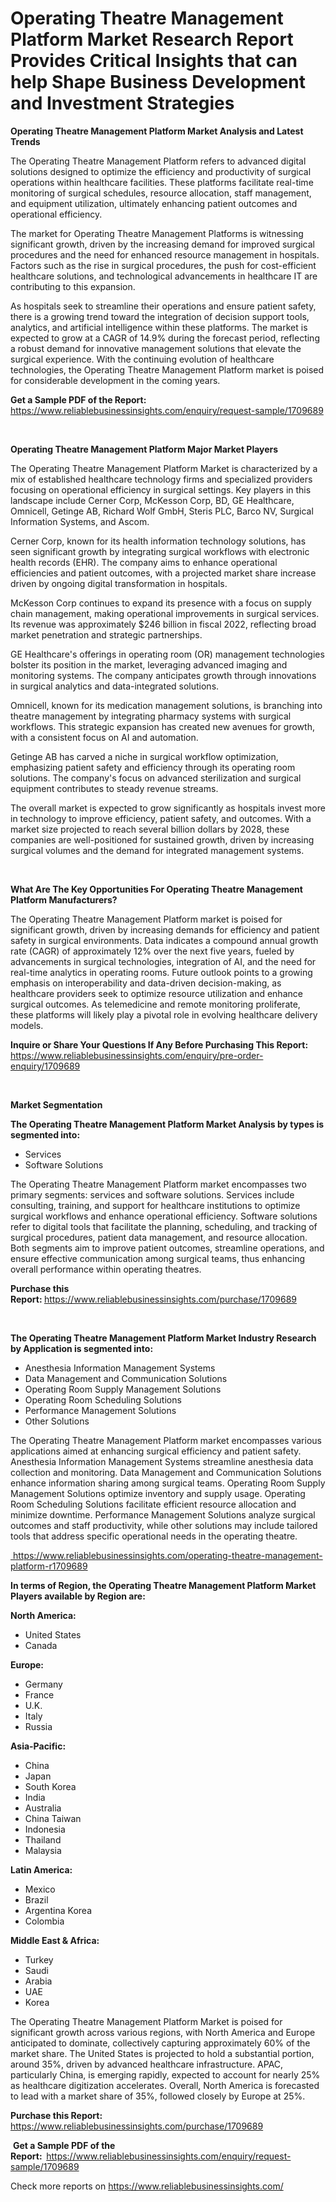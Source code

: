 <p><h1>Operating Theatre Management Platform Market Research Report Provides Critical Insights that can help Shape Business Development and Investment Strategies</h1></p><p><strong>Operating Theatre Management Platform Market Analysis and Latest Trends</strong></p>
<p><p>The Operating Theatre Management Platform refers to advanced digital solutions designed to optimize the efficiency and productivity of surgical operations within healthcare facilities. These platforms facilitate real-time monitoring of surgical schedules, resource allocation, staff management, and equipment utilization, ultimately enhancing patient outcomes and operational efficiency. </p><p>The market for Operating Theatre Management Platforms is witnessing significant growth, driven by the increasing demand for improved surgical procedures and the need for enhanced resource management in hospitals. Factors such as the rise in surgical procedures, the push for cost-efficient healthcare solutions, and technological advancements in healthcare IT are contributing to this expansion. </p><p>As hospitals seek to streamline their operations and ensure patient safety, there is a growing trend toward the integration of decision support tools, analytics, and artificial intelligence within these platforms. The market is expected to grow at a CAGR of 14.9% during the forecast period, reflecting a robust demand for innovative management solutions that elevate the surgical experience. With the continuing evolution of healthcare technologies, the Operating Theatre Management Platform market is poised for considerable development in the coming years.</p></p>
<p><strong>Get a Sample PDF of the Report:&nbsp;</strong> <a href="https://www.reliablebusinessinsights.com/enquiry/request-sample/1709689?utm_campaign=1138&utm_medium=2&utm_source=Github&utm_content=ia&utm_term=10012025&utm_id=operating-theatre-management-platform">https://www.reliablebusinessinsights.com/enquiry/request-sample/1709689</a></p>
<p>&nbsp;</p>
<p><strong>Operating Theatre Management Platform Major Market Players</strong></p>
<p><p>The Operating Theatre Management Platform Market is characterized by a mix of established healthcare technology firms and specialized providers focusing on operational efficiency in surgical settings. Key players in this landscape include Cerner Corp, McKesson Corp, BD, GE Healthcare, Omnicell, Getinge AB, Richard Wolf GmbH, Steris PLC, Barco NV, Surgical Information Systems, and Ascom.</p><p>Cerner Corp, known for its health information technology solutions, has seen significant growth by integrating surgical workflows with electronic health records (EHR). The company aims to enhance operational efficiencies and patient outcomes, with a projected market share increase driven by ongoing digital transformation in hospitals.</p><p>McKesson Corp continues to expand its presence with a focus on supply chain management, making operational improvements in surgical services. Its revenue was approximately $246 billion in fiscal 2022, reflecting broad market penetration and strategic partnerships.</p><p>GE Healthcare's offerings in operating room (OR) management technologies bolster its position in the market, leveraging advanced imaging and monitoring systems. The company anticipates growth through innovations in surgical analytics and data-integrated solutions.</p><p>Omnicell, known for its medication management solutions, is branching into theatre management by integrating pharmacy systems with surgical workflows. This strategic expansion has created new avenues for growth, with a consistent focus on AI and automation.</p><p>Getinge AB has carved a niche in surgical workflow optimization, emphasizing patient safety and efficiency through its operating room solutions. The company's focus on advanced sterilization and surgical equipment contributes to steady revenue streams.</p><p>The overall market is expected to grow significantly as hospitals invest more in technology to improve efficiency, patient safety, and outcomes. With a market size projected to reach several billion dollars by 2028, these companies are well-positioned for sustained growth, driven by increasing surgical volumes and the demand for integrated management systems.</p></p>
<p>&nbsp;</p>
<p><strong>What Are The Key Opportunities For Operating Theatre Management Platform Manufacturers?</strong></p>
<p><p>The Operating Theatre Management Platform market is poised for significant growth, driven by increasing demands for efficiency and patient safety in surgical environments. Data indicates a compound annual growth rate (CAGR) of approximately 12% over the next five years, fueled by advancements in surgical technologies, integration of AI, and the need for real-time analytics in operating rooms. Future outlook points to a growing emphasis on interoperability and data-driven decision-making, as healthcare providers seek to optimize resource utilization and enhance surgical outcomes. As telemedicine and remote monitoring proliferate, these platforms will likely play a pivotal role in evolving healthcare delivery models.</p></p>
<p><strong>Inquire or Share Your Questions If Any Before Purchasing This Report:</strong> <a href="https://www.reliablebusinessinsights.com/enquiry/pre-order-enquiry/1709689?utm_campaign=1138&utm_medium=2&utm_source=Github&utm_content=ia&utm_term=10012025&utm_id=operating-theatre-management-platform">https://www.reliablebusinessinsights.com/enquiry/pre-order-enquiry/1709689</a></p>
<p>&nbsp;</p>
<p><strong>Market Segmentation</strong></p>
<p><strong>The Operating Theatre Management Platform Market Analysis by types is segmented into:</strong></p>
<p><ul><li>Services</li><li>Software Solutions</li></ul></p>
<p><p>The Operating Theatre Management Platform market encompasses two primary segments: services and software solutions. Services include consulting, training, and support for healthcare institutions to optimize surgical workflows and enhance operational efficiency. Software solutions refer to digital tools that facilitate the planning, scheduling, and tracking of surgical procedures, patient data management, and resource allocation. Both segments aim to improve patient outcomes, streamline operations, and ensure effective communication among surgical teams, thus enhancing overall performance within operating theatres.</p></p>
<p><strong>Purchase this Report:&nbsp;</strong><a href="https://www.reliablebusinessinsights.com/purchase/1709689?utm_campaign=1138&utm_medium=2&utm_source=Github&utm_content=ia&utm_term=10012025&utm_id=operating-theatre-management-platform">https://www.reliablebusinessinsights.com/purchase/1709689</a></p>
<p>&nbsp;</p>
<p><strong>The Operating Theatre Management Platform Market Industry Research by Application is segmented into:</strong></p>
<p><ul><li>Anesthesia Information Management Systems</li><li>Data Management and Communication Solutions</li><li>Operating Room Supply Management Solutions</li><li>Operating Room Scheduling Solutions</li><li>Performance Management Solutions</li><li>Other Solutions</li></ul></p>
<p><p>The Operating Theatre Management Platform market encompasses various applications aimed at enhancing surgical efficiency and patient safety. Anesthesia Information Management Systems streamline anesthesia data collection and monitoring. Data Management and Communication Solutions enhance information sharing among surgical teams. Operating Room Supply Management Solutions optimize inventory and supply usage. Operating Room Scheduling Solutions facilitate efficient resource allocation and minimize downtime. Performance Management Solutions analyze surgical outcomes and staff productivity, while other solutions may include tailored tools that address specific operational needs in the operating theatre.</p></p>
<p><a href="https://www.reliablebusinessinsights.com/operating-theatre-management-platform-r1709689?utm_campaign=1138&utm_medium=2&utm_source=Github&utm_content=ia&utm_term=10012025&utm_id=operating-theatre-management-platform">&nbsp;https://www.reliablebusinessinsights.com/operating-theatre-management-platform-r1709689</a></p>
<p><strong>In terms of Region, the Operating Theatre Management Platform Market Players available by Region are:</strong></p>
<p>
    <p> <strong> North America: </strong>
        <ul>
            <li>United States</li>
            <li>Canada</li>
        </ul>
        </p> 
    <p> <strong> Europe: </strong>
        <ul>
            <li>Germany</li>
            <li>France</li>
            <li>U.K.</li>
            <li>Italy</li>
            <li>Russia</li>
        </ul>
        </p> 
    <p> <strong> Asia-Pacific: </strong>
        <ul>
            <li>China</li>
            <li>Japan</li>
            <li>South Korea</li>
            <li>India</li>
            <li>Australia</li>
            <li>China Taiwan</li>
            <li>Indonesia</li>
            <li>Thailand</li>
            <li>Malaysia</li>
        </ul>
        </p> 
    <p> <strong> Latin America: </strong>
        <ul>
            <li>Mexico</li>
            <li>Brazil</li>
            <li>Argentina Korea</li>
            <li>Colombia</li>
        </ul>
        </p> 
    <p> <strong> Middle East & Africa: </strong>
        <ul>
            <li>Turkey</li>
            <li>Saudi</li>
            <li>Arabia</li>
            <li>UAE</li>
            <li>Korea</li>
        </ul>
    </p>
    </p>
<p><p>The Operating Theatre Management Platform Market is poised for significant growth across various regions, with North America and Europe anticipated to dominate, collectively capturing approximately 60% of the market share. The United States is projected to hold a substantial portion, around 35%, driven by advanced healthcare infrastructure. APAC, particularly China, is emerging rapidly, expected to account for nearly 25% as healthcare digitization accelerates. Overall, North America is forecasted to lead with a market share of 35%, followed closely by Europe at 25%.</p></p>
<p><strong>Purchase this Report: </strong><a href="https://www.reliablebusinessinsights.com/purchase/1709689?utm_campaign=1138&utm_medium=2&utm_source=Github&utm_content=ia&utm_term=10012025&utm_id=operating-theatre-management-platform">https://www.reliablebusinessinsights.com/purchase/1709689</a></p>
<p>&nbsp;<strong>Get a Sample PDF of the Report:&nbsp;&nbsp;</strong><a href="https://www.reliablebusinessinsights.com/enquiry/request-sample/1709689?utm_campaign=1138&utm_medium=2&utm_source=Github&utm_content=ia&utm_term=10012025&utm_id=operating-theatre-management-platform">https://www.reliablebusinessinsights.com/enquiry/request-sample/1709689</a></p>
<p><strong></strong></p>
<p>Check more reports on <a href="https://www.reliablebusinessinsights.com/?utm_campaign=1138&utm_medium=2&utm_source=Github&utm_content=ia&utm_term=10012025&utm_id=operating-theatre-management-platform">https://www.reliablebusinessinsights.com/</a></p>